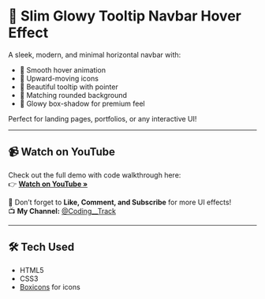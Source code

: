 # 🌟 Slim Glowy Tooltip Navbar Hover Effect

A sleek, modern, and minimal horizontal navbar with:

- 🔹 Smooth hover animation  
- 🔹 Upward-moving icons  
- 🔹 Beautiful tooltip with pointer  
- 🔹 Matching rounded background  
- 🔹 Glowy box-shadow for premium feel  

Perfect for landing pages, portfolios, or any interactive UI!

---

## 📹 Watch on YouTube

Check out the full demo with code walkthrough here:  
👉 **[Watch on YouTube »](https://youtube.com/shorts/7WvElnSPFh0)**

🔔 Don’t forget to **Like, Comment, and Subscribe** for more UI effects!  
📺 **My Channel:** [@Coding__Track](https://youtube.com/@Coding__Track)

---

## 🛠️ Tech Used

- HTML5  
- CSS3  
- [Boxicons](https://boxicons.com/) for icons
